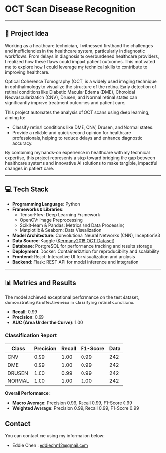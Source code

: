 # OCT Scan Disease Recognition


---

## 🚀 Project Idea

Working as a healthcare technician, I witnessed firsthand the challenges and inefficiencies in the healthcare system, particularly in diagnostic workflows. From delays in diagnosis to overburdened healthcare providers, I realized how these flaws could impact patient outcomes. This motivated me to explore how I could leverage my technical skills to contribute to improving healthcare.

Optical Coherence Tomography (OCT) is a widely used imaging technique in ophthalmology to visualize the structure of the retina. Early detection of retinal conditions like Diabetic Macular Edema (DME), Choroidal Neovascularization (CNV), Drusen, and Normal retinal states can significantly improve treatment outcomes and patient care.

This project automates the analysis of OCT scans using deep learning, aiming to:

- Classify retinal conditions like DME, CNV, Drusen, and Normal states.
- Provide a reliable and quick second opinion for healthcare professionals, helping to reduce delays and enhance diagnostic accuracy.

By combining my hands-on experience in healthcare with my technical expertise, this project represents a step toward bridging the gap between healthcare systems and innovative AI solutions to make tangible, impactful changes in patient care.

---

## 💻 Tech Stack


- **Programming Language**: Python
- **Frameworks & Libraries**: 
  - TensorFlow: Deep Learning Framework  
  - OpenCV: Image Preprocessing  
  - Scikit-learn & Pandas: Metrics and Data Processing  
  - Matplotlib & Seaborn: Data Visualization  
- **Model Architecture**: Convolutional Neural Networks (CNN), InceptionV3  
- **Data Source**: Kaggle ([Kermany2018 OCT Dataset](https://www.kaggle.com/datasets/paultimothymooney/kermany2018))  
- **Database**: PostgreSQL for performance tracking and results storage  
- **Deployment**: Docker: Containerization for reproducibility and scalability  
- **Frontend**: React: Interactive UI for visualization and analysis  
- **Backend**: Flask: REST API for model inference and integration  



---

## 📊 Metrics and Results

The model achieved exceptional performance on the test dataset, demonstrating its effectiveness in classifying retinal conditions:

- **Recall**: 0.99  
- **Precision**: 0.99  
- **AUC (Area Under the Curve)**: 1.00  

### Classification Report

| Class | Precision | Recall | F1-Score | Data |
|-------|-----------|--------|----------|---------|
| CNV    | 0.99      | 1.00   | 0.99     | 242     |
| DME   | 0.99      | 1.00   | 0.99     | 242     |
| DRUSEN    | 1.00      | 0.99   | 0.99     | 242     |
| NORMAL    | 1.00      | 1.00   | 1.00     | 242     |

**Overall Performance**:
- **Macro Average**: Precision 0.99, Recall 0.99, F1-Score 0.99  
- **Weighted Average**: Precision 0.99, Recall 0.99, F1-Score 0.99  

## Contact 

You can contact me using my information below: 

- Eddie Chen : eddiechn12@gmail.com
